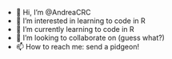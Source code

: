 - 👋 Hi, I’m @AndreaCRC
- 👀 I’m interested in learning to code in R
- 🌱 I’m currently learning to code in R
- 💞️ I’m looking to collaborate on (guess what?)
- 📫 How to reach me: send a pidgeon!

<!---
AndreaCRC/AndreaCRC is a ✨ special ✨ repository because its `README.md` (this file) appears on your GitHub profile.
You can click the Preview link to take a look at your changes.
--->
